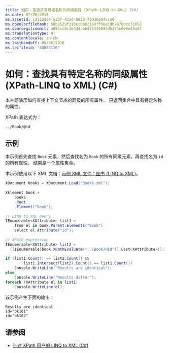 ```yaml
---
title: 如何：查找具有特定名称的同级属性 (XPath-LINQ to XML) (C#)
ms.date: 07/20/2015
ms.assetid: c3133d64-523f-422d-8838-73d36b945ca0
ms.openlocfilehash: 60b6529f310ccbb02160ff96e1db7870bcc71058
ms.sourcegitcommit: a885cc8c3e444ca6471348893d5373c6e9e49a47
ms.translationtype: HT
ms.contentlocale: zh-CN
ms.lasthandoff: 09/06/2018
ms.locfileid: "43863116"
---
```

# <a name="how-to-find-attributes-of-siblings-with-a-specific-name-xpath-linq-to-xml-c"></a>如何：查找具有特定名称的同级属性 (XPath-LINQ to XML) (C#)
本主题演示如何查找上下文节点的同级的所有属性。 只返回集合中具有特定名称的属性。  
  
 XPath 表达式为：  
  
 `../Book/@id`  
  
## <a name="example"></a>示例  
 本示例首先查找 `Book` 元素，然后查找名为 `Book` 的所有同级元素，再查找名为 `id` 的所有属性。 结果是一个属性集合。  
  
 本示例使用以下 XML 文档：[示例 XML 文件：图书 (LINQ to XML)](../../../../csharp/programming-guide/concepts/linq/sample-xml-file-books-linq-to-xml.md)。  
  
```csharp  
XDocument books = XDocument.Load("Books.xml");  
  
XElement book =   
    books  
    .Root  
    .Element("Book");  
  
// LINQ to XML query  
IEnumerable<XAttribute> list1 =  
    from el in book.Parent.Elements("Book")  
    select el.Attribute("id");  
  
// XPath expression  
IEnumerable<XAttribute> list2 =  
  ((IEnumerable)book.XPathEvaluate("../Book/@id")).Cast<XAttribute>();  
  
if (list1.Count() == list2.Count() &&  
        list1.Intersect(list2).Count() == list1.Count())  
    Console.WriteLine("Results are identical");  
else  
    Console.WriteLine("Results differ");  
foreach (XAttribute el in list1)  
    Console.WriteLine(el);  
```  
  
 该示例产生下面的输出：  
  
```  
Results are identical  
id="bk101"  
id="bk102"  
```  
  
## <a name="see-also"></a>请参阅

- [针对 XPath 用户的 LINQ to XML (C#)](../../../../csharp/programming-guide/concepts/linq/linq-to-xml-for-xpath-users.md)
